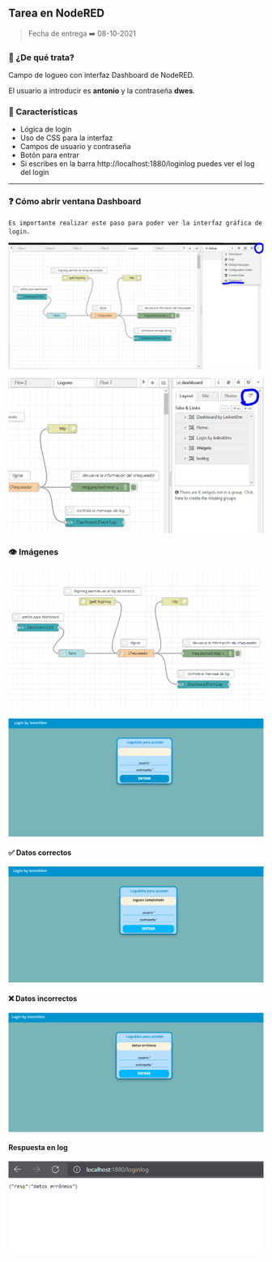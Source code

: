 ## Tarea en NodeRED

> Fecha de entrega ➡️ 08-10-2021

### 🧠 ¿De qué trata?

Campo de logueo con interfaz Dashboard de NodeRED.

El usuario a introducir es **antonio** y la contraseña **dwes**.

### 📝 Características

* Lógica de login
* Uso de CSS para la interfaz
* Campos de usuario y contraseña
* Botón para entrar
* Si escribes en la barra http://localhost:1880/loginlog puedes ver el log del login
---

### ❓ Cómo abrir ventana Dashboard

`Es importante realizar este paso para poder ver la interfaz gráfica de login.`

![howto1](./docs/howto1.PNG "Ir al menú desplegable")

![howto2](./docs/howto2.PNG "Click en el icono")

### 👁️ Imágenes

![noderedView](./docs/noderedView.PNG "Vista general")

![login1](./docs/login1.PNG "Login interfaz")

#### ✅ Datos correctos
![loginsuc](./docs/loginsuc.PNG "Logueo satisfactorio")

#### ❌ Datos incorrectos
![loginfail](./docs/loginfail.PNG "Logueo satisfactorio")

#### Respuesta en log
![loginf](./docs/loginf.PNG "login/log")

